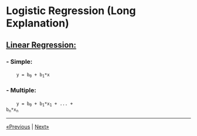 # Logistic Regression (Long Explanation)

## <u>Linear Regression:</u>

### - Simple:

&emsp;&emsp;<code>y = b<sub>0</sub> + b<sub>1</sub>*x</code>

### - Multiple:
&emsp;&emsp;<code>y = b<sub>0</sub> + b<sub>1</sub>*x<sub>1</sub> + ... + b<sub>n</sub>*x<sub>n</sub></code>
<hr>

<a href="../Section 48 - XGBoost">«Previous</a> | <a href="../Section 50 - Bonus">Next»</a>
